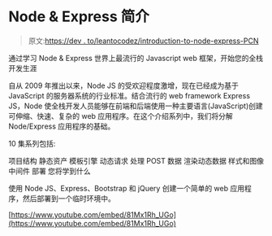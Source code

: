 # Node & Express 简介

> 原文:[https://dev . to/leantocodez/introduction-to-node-express-PCN](https://dev.to/learntocodez/introduction-to-node-express-pcn)

通过学习 Node & Express 世界上最流行的 Javascript web 框架，开始您的全栈开发生涯

自从 2009 年推出以来，Node JS 的受欢迎程度激增，现在已经成为基于 JavaScript 的服务器系统的行业标准。结合流行的 web framework Express JS，Node 使全栈开发人员能够在前端和后端使用一种主要语言(JavaScript)创建可伸缩、快速、复杂的 web 应用程序。在这个介绍系列中，我们将分解 Node/Express 应用程序的基础。

10 集系列包括:

项目结构
静态资产
模板引擎
动态请求
处理 POST 数据
渲染动态数据
样式和图像
中间件
部署
您将学到什么

使用 Node JS、Express、Bootstrap 和 jQuery 创建一个简单的 web 应用程序，然后部署到一个临时环境中。

[https://www.youtube.com/embed/81Mx1Rh_UGo](https://www.youtube.com/embed/81Mx1Rh_UGo)